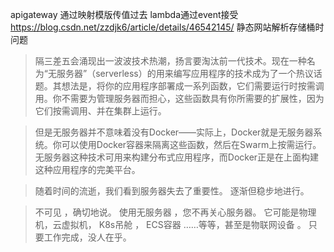 apigateway 通过映射模版传值过去 lambda通过event接受
https://blog.csdn.net/zzdjk6/article/details/46542145/ 静态网站解析存储桶时问题

<span id="busuanzi_container_site_pv" style='display:none'>
    本站总访问量<span id="busuanzi_value_site_pv"></span>次|<br>
    本站访客数：<span id="busuanzi_value_site_uv"></span>人次<br>
</span>

> 隔三差五会涌现出一波波技术热潮，扬言要淘汰前一代技术。现在一种名为“无服务器”（serverless）的用来编写应用程序的技术成为了一个热议话题。其想法是，将你的应用程序部署成一系列函数，它们需要运行时按需调用。你不需要为管理服务器而担心，这些函数具有你所需要的扩展性，因为它们按需调用、并在集群上运行。

> 但是无服务器并不意味着没有Docker――实际上，Docker就是无服务器系统。你可以使用Docker容器来隔离这些函数，然后在Swarm上按需运行。无服务器这种技术可用来构建分布式应用程序，而Docker正是在上面构建这种应用程序的完美平台。

>随着时间的流逝，我们看到服务器失去了重要性。 逐渐但稳步地进行。
 
 > 不可见 ，确切地说。
 > 使用无服务器 ，您不再关心服务器。 它可能是物理机，云虚拟机， K8s吊舱 ， ECS容器 ……等等，甚至是物联网设备 。
 > 只要工作完成，没人在乎。
>
>